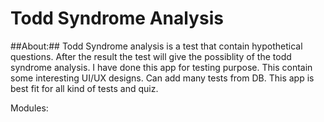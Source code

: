 # Todd Syndrome Analysis

##About:##
Todd Syndrome analysis is a test that contain hypothetical questions. After the result the test will give the possiblity of the todd syndrome analysis. I have done this app for testing purpose. This contain some interesting UI/UX designs. Can add many tests from DB. This app is best fit for all kind of tests and quiz. 

Modules:
